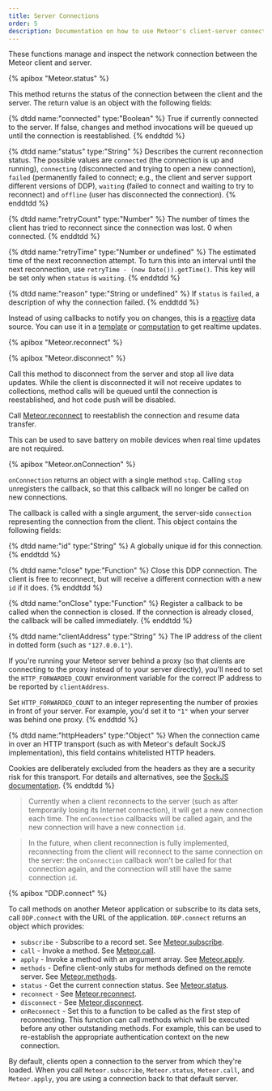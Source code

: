 ```yaml
---
title: Server Connections
order: 5
description: Documentation on how to use Meteor's client-server connection.
---
```


These functions manage and inspect the network connection between the
Meteor client and server.

{% apibox "Meteor.status" %}

This method returns the status of the connection between the client and
the server. The return value is an object with the following fields:

<dl class="objdesc">
{% dtdd name:"connected" type:"Boolean" %}
  True if currently connected to the server. If false, changes and
  method invocations will be queued up until the connection is
  reestablished.
{% enddtdd %}

{% dtdd name:"status" type:"String" %}
  Describes the current reconnection status. The possible
  values are `connected` (the connection is up and
  running), `connecting` (disconnected and trying to open a
  new connection), `failed` (permanently failed to connect; e.g., the client
  and server support different versions of DDP), `waiting` (failed
  to connect and waiting to try to reconnect) and `offline` (user has disconnected the connection).
{% enddtdd %}

{% dtdd name:"retryCount" type:"Number" %}
  The number of times the client has tried to reconnect since the
  connection was lost. 0 when connected.
{% enddtdd %}

{% dtdd name:"retryTime" type:"Number or undefined" %}
  The estimated time of the next reconnection attempt. To turn this
  into an interval until the next reconnection, use
  `retryTime - (new Date()).getTime()`. This key will
  be set only when `status` is `waiting`.
{% enddtdd %}

{% dtdd name:"reason" type:"String or undefined" %}
  If `status` is `failed`, a description of why the connection failed.
{% enddtdd %}
</dl>

Instead of using callbacks to notify you on changes, this is
a [reactive](#reactivity) data source. You can use it in a
[template](#livehtmltemplates) or [computation](#tracker_autorun)
to get realtime updates.

{% apibox "Meteor.reconnect" %}

{% apibox "Meteor.disconnect" %}

Call this method to disconnect from the server and stop all
live data updates. While the client is disconnected it will not receive
updates to collections, method calls will be queued until the
connection is reestablished, and hot code push will be disabled.

Call [Meteor.reconnect](#meteor_reconnect) to reestablish the connection
and resume data transfer.

This can be used to save battery on mobile devices when real time
updates are not required.


{% apibox "Meteor.onConnection" %}

`onConnection` returns an object with a single method `stop`.  Calling
`stop` unregisters the callback, so that this callback will no longer
be called on new connections.

The callback is called with a single argument, the server-side
`connection` representing the connection from the client.  This object
contains the following fields:

<dl class="objdesc">
{% dtdd name:"id" type:"String" %}
A globally unique id for this connection.
{% enddtdd %}

{% dtdd name:"close" type:"Function" %}
Close this DDP connection. The client is free to reconnect, but will
receive a different connection with a new `id` if it does.
{% enddtdd %}

{% dtdd name:"onClose" type:"Function" %}
Register a callback to be called when the connection is closed. If the
connection is already closed, the callback will be called immediately.
{% enddtdd %}

{% dtdd name:"clientAddress" type:"String" %}
  The IP address of the client in dotted form (such as `"127.0.0.1"`).

  If you're running your Meteor server behind a proxy (so that clients
  are connecting to the proxy instead of to your server directly),
  you'll need to set the `HTTP_FORWARDED_COUNT` environment variable
  for the correct IP address to be reported by `clientAddress`.

  Set `HTTP_FORWARDED_COUNT` to an integer representing the number of
  proxies in front of your server.  For example, you'd set it to `"1"`
  when your server was behind one proxy.
{% enddtdd %}

{% dtdd name:"httpHeaders" type:"Object" %}
  When the connection came in over an HTTP transport (such as with
  Meteor's default SockJS implementation), this field contains
  whitelisted HTTP headers.

  Cookies are deliberately excluded from the headers as they are a
  security risk for this transport.  For details and alternatives, see
  the [SockJS
  documentation](https://github.com/sockjs/sockjs-node#authorisation).
{% enddtdd %}
</dl>



> Currently when a client reconnects to the server (such as after
temporarily losing its Internet connection), it will get a new
connection each time.  The `onConnection` callbacks will be called
again, and the new connection will have a new connection `id`.

> In the future, when client reconnection is fully implemented,
reconnecting from the client will reconnect to the same connection on
the server: the `onConnection` callback won't be called for that
connection again, and the connection will still have the same
connection `id`.


{% apibox "DDP.connect" %}

To call methods on another Meteor application or subscribe to its data
sets, call `DDP.connect` with the URL of the application.
`DDP.connect` returns an object which provides:

* `subscribe` -
  Subscribe to a record set. See
  [Meteor.subscribe](#meteor_subscribe).
* `call` -
  Invoke a method. See [Meteor.call](#meteor_call).
* `apply` -
  Invoke a method with an argument array. See
  [Meteor.apply](#meteor_apply).
* `methods` -
  Define client-only stubs for methods defined on the remote server. See
  [Meteor.methods](#meteor_methods).
* `status` -
  Get the current connection status. See
  [Meteor.status](#meteor_status).
* `reconnect` -
  See [Meteor.reconnect](#meteor_reconnect).
* `disconnect` -
  See [Meteor.disconnect](#meteor_disconnect).
* `onReconnect` - Set this to a function to be called as the first step of
  reconnecting. This function can call methods which will be executed before
  any other outstanding methods. For example, this can be used to re-establish
  the appropriate authentication context on the new connection.

By default, clients open a connection to the server from which they're loaded.
When you call `Meteor.subscribe`, `Meteor.status`, `Meteor.call`, and
`Meteor.apply`, you are using a connection back to that default
server.

